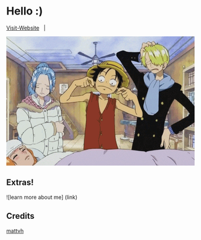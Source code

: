 #  Hello :)

[Visit-Website](https://bhavesh-koirala.github.io/) &nbsp; | &nbsp; 

![theme](Readme_intro/luffy.gif)

## Extras!

![learn more about me] (link)

## Credits

[mattvh](https://github.com/mattvh/jekyllthemes.git) &nbsp; &nbsp;

